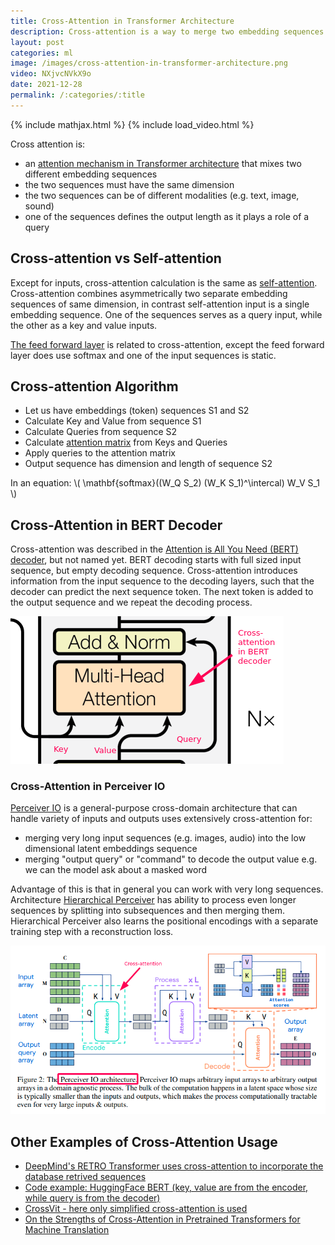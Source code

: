 ```yaml
---
title: Cross-Attention in Transformer Architecture
description: Cross-attention is a way to merge two embedding sequences e.g. image with text.
layout: post
categories: ml
image: /images/cross-attention-in-transformer-architecture.png
video: NXjvcNVkX9o
date: 2021-12-28
permalink: /:categories/:title
---
```


{% include mathjax.html %}
{% include load_video.html %}

Cross attention is:
- an [attention mechanism in Transformer architecture](/ml/transformers-self-attention-mechanism-simplified) that mixes two different embedding sequences
- the two sequences must have the same dimension
- the two sequences can be of different modalities (e.g. text, image, sound)
- one of the sequences defines the output length as it plays a role of a query

## Cross-attention vs Self-attention
Except for inputs, cross-attention calculation is the same as [self-attention](/ml/transformers-self-attention-mechanism-simplified).
Cross-attention combines asymmetrically two separate embedding sequences of same dimension, in contrast self-attention input is a single embedding sequence.
One of the sequences serves as a query input, while the other as a key and value inputs.

[The feed forward layer](/ml/Feed-Forward-Self-Attendion-Key-Value-Memory) is related to cross-attention, except the feed forward layer does use softmax and one of the input sequences is static.

## Cross-attention Algorithm
- Let us have embeddings (token) sequences S1 and S2
- Calculate Key and Value from sequence S1
- Calculate Queries from sequence S2
- Calculate [attention matrix](/ml/transformers-self-attention-mechanism-simplified) from Keys and Queries
- Apply queries to the attention matrix
- Output sequence has dimension and length of sequence S2

In an equation: \\( \mathbf{softmax}((W_Q S_2) (W_K S_1)^\intercal) W_V S_1 \\)

## Cross-Attention in BERT Decoder
Cross-attention was described in the [Attention is All You Need (BERT) decoder](/ml/transformers-self-attention-mechanism-simplified), but not named yet.
BERT decoding starts with full sized input sequence, but empty decoding sequence.
Cross-attention introduces information from the input sequence to the decoding layers,
such that the decoder can predict the next sequence token.
The next token is added to the output sequence and we repeat the decoding process.
 
![Cross-Attention in the decoder of Attention is All You Need (BERT) paper](/images/cross-attention-in-bert-decoder.png)

### Cross-Attention in Perceiver IO
[Perceiver IO](https://arxiv.org/pdf/2107.14795.pdf) is a general-purpose cross-domain architecture that can handle variety of inputs and outputs uses extensively cross-attention for:
- merging very long input sequences (e.g. images, audio) into the low dimensional latent embeddings sequence
- merging "output query" or "command" to decode the output value e.g. we can the model ask about a masked word

Advantage of this is that in general you can work with very long sequences.
Architecture [Hierarchical Perceiver](https://arxiv.org/pdf/2202.10890.pdf) has ability to process even longer sequences by splitting into subsequences and then merging them.
Hierarchical Perceiver also learns the positional encodings with a separate training step with a reconstruction loss.
 
![Perceiver IO architecture](/images/cross-attention-perceiver-io.png)


## Other Examples of Cross-Attention Usage
- [DeepMind's RETRO Transformer uses cross-attention to incorporate the database retrived sequences](/ml/DeepMinds-RETRO-Transformer-Model)
- [Code example: HuggingFace BERT (key, value are from the encoder, while query is from the decoder)](https://github.com/huggingface/transformers/blob/198c335d219a5eb4d3f124fdd1ce1a9cd9f78a9b/src/transformers/models/bert/modeling_bert.py#L268)
- [CrossVit - here only simplified cross-attention is used](https://arxiv.org/pdf/2103.14899.pdf)
- [On the Strengths of Cross-Attention in Pretrained Transformers for Machine Translation](https://arxiv.org/pdf/2104.08771v1.pdf)


